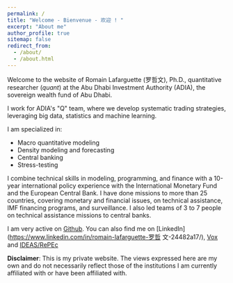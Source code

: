 ```yaml
---
permalink: /
title: "Welcome - Bienvenue - 欢迎 ! "
excerpt: "About me"
author_profile: true
sitemap: false
redirect_from: 
  - /about/
  - /about.html
---
```



Welcome to the website of Romain Lafarguette (罗哲文), Ph.D., quantitative researcher (_quant_) at the Abu Dhabi Investment Authority (ADIA), the sovereign wealth fund of Abu Dhabi.

I work for ADIA's "Q" team, where we develop systematic trading strategies, leveraging big data, statistics and machine learning. 

I am specialized in:
- Macro quantitative modeling
- Density modeling and forecasting
- Central banking
- Stress-testing

I combine technical skills in modeling, programming, and finance with a 10-year international policy experience with the International Monetary Fund and the European Central Bank. I have done missions to more than 25 countries, covering monetary and financial issues, on technical assistance, IMF financing programs, and surveillance. I also led teams of 3 to 7 people on technical assistance missions to central banks. 
 
I am very active on [Github](https://github.com/romainlafarguette). You can
also find me on [LinkedIn](https://www.linkedin.com/in/romain-lafarguette-罗哲
文-24482a17/), [Vox](http://www.voxeu.org/person/romain-lafarguette) and
[IDEAS/RePEc](https://ideas.repec.org/f/pla661.html)  

**Disclaimer**: This  is my private website.  The views expressed here are my own and do not necessarily reflect those of the institutions I  am
currently  affiliated  with  or have  been affiliated with.
